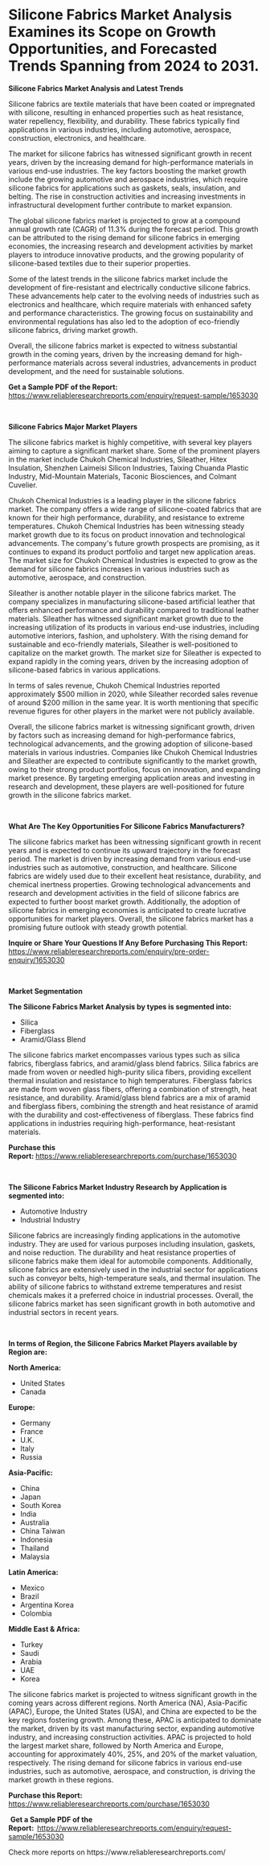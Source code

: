 <p><h1>Silicone Fabrics Market Analysis Examines its Scope on Growth Opportunities, and Forecasted Trends Spanning from 2024 to 2031.</h1></p><p><strong>Silicone Fabrics Market Analysis and Latest Trends</strong></p>
<p><p>Silicone fabrics are textile materials that have been coated or impregnated with silicone, resulting in enhanced properties such as heat resistance, water repellency, flexibility, and durability. These fabrics typically find applications in various industries, including automotive, aerospace, construction, electronics, and healthcare.</p><p>The market for silicone fabrics has witnessed significant growth in recent years, driven by the increasing demand for high-performance materials in various end-use industries. The key factors boosting the market growth include the growing automotive and aerospace industries, which require silicone fabrics for applications such as gaskets, seals, insulation, and belting. The rise in construction activities and increasing investments in infrastructural development further contribute to market expansion.</p><p>The global silicone fabrics market is projected to grow at a compound annual growth rate (CAGR) of 11.3% during the forecast period. This growth can be attributed to the rising demand for silicone fabrics in emerging economies, the increasing research and development activities by market players to introduce innovative products, and the growing popularity of silicone-based textiles due to their superior properties.</p><p>Some of the latest trends in the silicone fabrics market include the development of fire-resistant and electrically conductive silicone fabrics. These advancements help cater to the evolving needs of industries such as electronics and healthcare, which require materials with enhanced safety and performance characteristics. The growing focus on sustainability and environmental regulations has also led to the adoption of eco-friendly silicone fabrics, driving market growth.</p><p>Overall, the silicone fabrics market is expected to witness substantial growth in the coming years, driven by the increasing demand for high-performance materials across several industries, advancements in product development, and the need for sustainable solutions.</p></p>
<p><strong>Get a Sample PDF of the Report:&nbsp;</strong> <a href="https://www.reliableresearchreports.com/enquiry/request-sample/1653030">https://www.reliableresearchreports.com/enquiry/request-sample/1653030</a></p>
<p>&nbsp;</p>
<p><strong>Silicone Fabrics Major Market Players</strong></p>
<p><p>The silicone fabrics market is highly competitive, with several key players aiming to capture a significant market share. Some of the prominent players in the market include Chukoh Chemical Industries, Sileather, Hitex Insulation, Shenzhen Laimeisi Silicon Industries, Taixing Chuanda Plastic Industry, Mid-Mountain Materials, Taconic Biosciences, and Colmant Cuvelier.</p><p>Chukoh Chemical Industries is a leading player in the silicone fabrics market. The company offers a wide range of silicone-coated fabrics that are known for their high performance, durability, and resistance to extreme temperatures. Chukoh Chemical Industries has been witnessing steady market growth due to its focus on product innovation and technological advancements. The company's future growth prospects are promising, as it continues to expand its product portfolio and target new application areas. The market size for Chukoh Chemical Industries is expected to grow as the demand for silicone fabrics increases in various industries such as automotive, aerospace, and construction.</p><p>Sileather is another notable player in the silicone fabrics market. The company specializes in manufacturing silicone-based artificial leather that offers enhanced performance and durability compared to traditional leather materials. Sileather has witnessed significant market growth due to the increasing utilization of its products in various end-use industries, including automotive interiors, fashion, and upholstery. With the rising demand for sustainable and eco-friendly materials, Sileather is well-positioned to capitalize on the market growth. The market size for Sileather is expected to expand rapidly in the coming years, driven by the increasing adoption of silicone-based fabrics in various applications.</p><p>In terms of sales revenue, Chukoh Chemical Industries reported approximately $500 million in 2020, while Sileather recorded sales revenue of around $200 million in the same year. It is worth mentioning that specific revenue figures for other players in the market were not publicly available.</p><p>Overall, the silicone fabrics market is witnessing significant growth, driven by factors such as increasing demand for high-performance fabrics, technological advancements, and the growing adoption of silicone-based materials in various industries. Companies like Chukoh Chemical Industries and Sileather are expected to contribute significantly to the market growth, owing to their strong product portfolios, focus on innovation, and expanding market presence. By targeting emerging application areas and investing in research and development, these players are well-positioned for future growth in the silicone fabrics market.</p></p>
<p>&nbsp;</p>
<p><strong>What Are The Key Opportunities For Silicone Fabrics Manufacturers?</strong></p>
<p><p>The silicone fabrics market has been witnessing significant growth in recent years and is expected to continue its upward trajectory in the forecast period. The market is driven by increasing demand from various end-use industries such as automotive, construction, and healthcare. Silicone fabrics are widely used due to their excellent heat resistance, durability, and chemical inertness properties. Growing technological advancements and research and development activities in the field of silicone fabrics are expected to further boost market growth. Additionally, the adoption of silicone fabrics in emerging economies is anticipated to create lucrative opportunities for market players. Overall, the silicone fabrics market has a promising future outlook with steady growth potential.</p></p>
<p><strong>Inquire or Share Your Questions If Any Before Purchasing This Report:</strong> <a href="https://www.reliableresearchreports.com/enquiry/pre-order-enquiry/1653030">https://www.reliableresearchreports.com/enquiry/pre-order-enquiry/1653030</a></p>
<p>&nbsp;</p>
<p><strong>Market Segmentation</strong></p>
<p><strong>The Silicone Fabrics Market Analysis by types is segmented into:</strong></p>
<p><ul><li>Silica</li><li>Fiberglass</li><li>Aramid/Glass Blend</li></ul></p>
<p><p>The silicone fabrics market encompasses various types such as silica fabrics, fiberglass fabrics, and aramid/glass blend fabrics. Silica fabrics are made from woven or needled high-purity silica fibers, providing excellent thermal insulation and resistance to high temperatures. Fiberglass fabrics are made from woven glass fibers, offering a combination of strength, heat resistance, and durability. Aramid/glass blend fabrics are a mix of aramid and fiberglass fibers, combining the strength and heat resistance of aramid with the durability and cost-effectiveness of fiberglass. These fabrics find applications in industries requiring high-performance, heat-resistant materials.</p></p>
<p><strong>Purchase this Report:&nbsp;</strong><a href="https://www.reliableresearchreports.com/purchase/1653030">https://www.reliableresearchreports.com/purchase/1653030</a></p>
<p>&nbsp;</p>
<p><strong>The Silicone Fabrics Market Industry Research by Application is segmented into:</strong></p>
<p><ul><li>Automotive Industry</li><li>Industrial Industry</li></ul></p>
<p><p>Silicone fabrics are increasingly finding applications in the automotive industry. They are used for various purposes including insulation, gaskets, and noise reduction. The durability and heat resistance properties of silicone fabrics make them ideal for automobile components. Additionally, silicone fabrics are extensively used in the industrial sector for applications such as conveyor belts, high-temperature seals, and thermal insulation. The ability of silicone fabrics to withstand extreme temperatures and resist chemicals makes it a preferred choice in industrial processes. Overall, the silicone fabrics market has seen significant growth in both automotive and industrial sectors in recent years.</p></p>
<p>&nbsp;</p>
<p><strong>In terms of Region, the Silicone Fabrics Market Players available by Region are:</strong></p>
<p>
    <p> <strong> North America: </strong>
        <ul>
            <li>United States</li>
            <li>Canada</li>
        </ul>
        </p> 
    <p> <strong> Europe: </strong>
        <ul>
            <li>Germany</li>
            <li>France</li>
            <li>U.K.</li>
            <li>Italy</li>
            <li>Russia</li>
        </ul>
        </p> 
    <p> <strong> Asia-Pacific: </strong>
        <ul>
            <li>China</li>
            <li>Japan</li>
            <li>South Korea</li>
            <li>India</li>
            <li>Australia</li>
            <li>China Taiwan</li>
            <li>Indonesia</li>
            <li>Thailand</li>
            <li>Malaysia</li>
        </ul>
        </p> 
    <p> <strong> Latin America: </strong>
        <ul>
            <li>Mexico</li>
            <li>Brazil</li>
            <li>Argentina Korea</li>
            <li>Colombia</li>
        </ul>
        </p> 
    <p> <strong> Middle East & Africa: </strong>
        <ul>
            <li>Turkey</li>
            <li>Saudi</li>
            <li>Arabia</li>
            <li>UAE</li>
            <li>Korea</li>
        </ul>
    </p>
    </p>
<p><p>The silicone fabrics market is projected to witness significant growth in the coming years across different regions. North America (NA), Asia-Pacific (APAC), Europe, the United States (USA), and China are expected to be the key regions fostering growth. Among these, APAC is anticipated to dominate the market, driven by its vast manufacturing sector, expanding automotive industry, and increasing construction activities. APAC is projected to hold the largest market share, followed by North America and Europe, accounting for approximately 40%, 25%, and 20% of the market valuation, respectively. The rising demand for silicone fabrics in various end-use industries, such as automotive, aerospace, and construction, is driving the market growth in these regions.</p></p>
<p><strong>Purchase this Report: </strong><a href="https://www.reliableresearchreports.com/purchase/1653030">https://www.reliableresearchreports.com/purchase/1653030</a></p>
<p>&nbsp;<strong>Get a Sample PDF of the Report:&nbsp;&nbsp;</strong><a href="https://www.reliableresearchreports.com/enquiry/request-sample/1653030">https://www.reliableresearchreports.com/enquiry/request-sample/1653030</a></p>
<p><strong></strong></p>
<p>Check more reports on https://www.reliableresearchreports.com/</p>